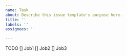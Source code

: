 ```yaml
---
name: Task
about: Describe this issue template's purpose here.
title: ''
labels: ''
assignees: ''

---
```


TODO
[] Job1
[] Job2
[] Job3
